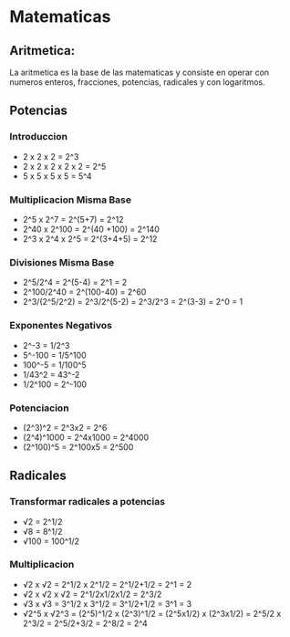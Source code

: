 # Matematicas

## Aritmetica:

La aritmetica es la base de las matematicas y consiste en operar con numeros enteros, fracciones, potencias, radicales y con logaritmos.

## Potencias

### Introduccion

- 2 x 2 x 2 = 2^3
- 2 x 2 x 2 x 2 x 2 = 2^5
- 5 x 5 x 5 x 5 = 5^4

### Multiplicacion Misma Base

- 2^5 x 2^7 = 2^(5+7) = 2^12
- 2^40 x 2^100 = 2^(40 +100) = 2^140
- 2^3 x 2^4 x 2^5 = 2^(3+4+5) = 2^12

### Divisiones Misma Base

- 2^5/2^4 = 2^(5-4) = 2^1 = 2
- 2^100/2^40 = 2^(100-40) = 2^60
- 2^3/(2^5/2^2) = 2^3/2^(5-2) = 2^3/2^3 = 2^(3-3) = 2^0 = 1

### Exponentes Negativos

- 2^-3 = 1/2^3
- 5^-100 = 1/5^100
- 100^-5 = 1/100^5
- 1/43^2 = 43^-2
- 1/2^100 = 2^-100

### Potenciacion

- (2^3)^2 = 2^3x2 = 2^6
- (2^4)^1000 = 2^4x1000 = 2^4000
- (2^100)^5 = 2^100x5 = 2^500

## Radicales

### Transformar radicales a potencias

- √2 = 2^1/2
- √8 = 8^1/2
- √100 = 100^1/2

### Multiplicacion

- √2 x √2 = 2^1/2 x 2^1/2 = 2^1/2+1/2 = 2^1 = 2
- √2 x √2 x √2 = 2^1/2x1/2x1/2 = 2^3/2
- √3 x √3 = 3^1/2 x 3^1/2 = 3^1/2+1/2 = 3^1 = 3
- √2^5 x √2^3 = (2^5)^1/2 x (2^3)^1/2 = (2^5x1/2) x (2^3x1/2) = 2^5/2 x 2^3/2 = 2^5/2+3/2 = 2^8/2 = 2^4
